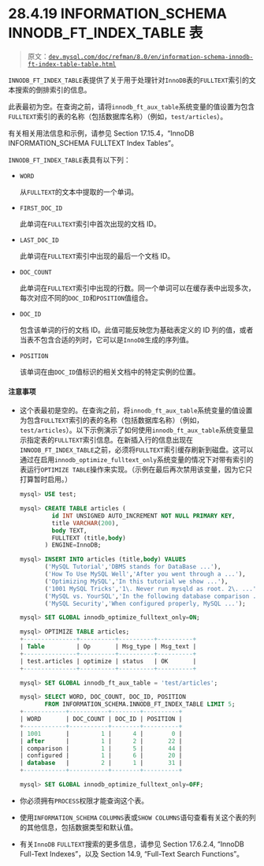 # 28.4.19 INFORMATION_SCHEMA INNODB_FT_INDEX_TABLE 表

> 原文：[`dev.mysql.com/doc/refman/8.0/en/information-schema-innodb-ft-index-table-table.html`](https://dev.mysql.com/doc/refman/8.0/en/information-schema-innodb-ft-index-table-table.html)

`INNODB_FT_INDEX_TABLE`表提供了关于用于处理针对`InnoDB`表的`FULLTEXT`索引的文本搜索的倒排索引的信息。

此表最初为空。在查询之前，请将`innodb_ft_aux_table`系统变量的值设置为包含`FULLTEXT`索引的表的名称（包括数据库名称）（例如，`test/articles`）。

有关相关用法信息和示例，请参见 Section 17.15.4，“InnoDB INFORMATION_SCHEMA FULLTEXT Index Tables”。

`INNODB_FT_INDEX_TABLE`表具有以下列：

+   `WORD`

    从`FULLTEXT`的文本中提取的一个单词。

+   `FIRST_DOC_ID`

    此单词在`FULLTEXT`索引中首次出现的文档 ID。

+   `LAST_DOC_ID`

    此单词在`FULLTEXT`索引中出现的最后一个文档 ID。

+   `DOC_COUNT`

    此单词在`FULLTEXT`索引中出现的行数。同一个单词可以在缓存表中出现多次，每次对应不同的`DOC_ID`和`POSITION`值组合。

+   `DOC_ID`

    包含该单词的行的文档 ID。此值可能反映您为基础表定义的 ID 列的值，或者当表不包含合适的列时，它可以是`InnoDB`生成的序列值。

+   `POSITION`

    该单词在由`DOC_ID`值标识的相关文档中的特定实例的位置。

#### 注意事项

+   这个表最初是空的。在查询之前，将`innodb_ft_aux_table`系统变量的值设置为包含`FULLTEXT`索引的表的名称（包括数据库名称）（例如，`test/articles`）。以下示例演示了如何使用`innodb_ft_aux_table`系统变量显示指定表的`FULLTEXT`索引信息。在新插入行的信息出现在`INNODB_FT_INDEX_TABLE`之前，必须将`FULLTEXT`索引缓存刷新到磁盘。这可以通过在启用`innodb_optimize_fulltext_only`系统变量的情况下对带有索引的表运行`OPTIMIZE TABLE`操作来实现。（示例在最后再次禁用该变量，因为它只打算暂时启用。）

    ```sql
    mysql> USE test;

    mysql> CREATE TABLE articles (
             id INT UNSIGNED AUTO_INCREMENT NOT NULL PRIMARY KEY,
             title VARCHAR(200),
             body TEXT,
             FULLTEXT (title,body)
           ) ENGINE=InnoDB;

    mysql> INSERT INTO articles (title,body) VALUES
           ('MySQL Tutorial','DBMS stands for DataBase ...'),
           ('How To Use MySQL Well','After you went through a ...'),
           ('Optimizing MySQL','In this tutorial we show ...'),
           ('1001 MySQL Tricks','1\. Never run mysqld as root. 2\. ...'),
           ('MySQL vs. YourSQL','In the following database comparison ...'),
           ('MySQL Security','When configured properly, MySQL ...');

    mysql> SET GLOBAL innodb_optimize_fulltext_only=ON;

    mysql> OPTIMIZE TABLE articles;
    +---------------+----------+----------+----------+
    | Table         | Op       | Msg_type | Msg_text |
    +---------------+----------+----------+----------+
    | test.articles | optimize | status   | OK       |
    +---------------+----------+----------+----------+

    mysql> SET GLOBAL innodb_ft_aux_table = 'test/articles';

    mysql> SELECT WORD, DOC_COUNT, DOC_ID, POSITION
           FROM INFORMATION_SCHEMA.INNODB_FT_INDEX_TABLE LIMIT 5;
    +------------+-----------+--------+----------+
    | WORD       | DOC_COUNT | DOC_ID | POSITION |
    +------------+-----------+--------+----------+
    | 1001       |         1 |      4 |        0 |
    | after      |         1 |      2 |       22 |
    | comparison |         1 |      5 |       44 |
    | configured |         1 |      6 |       20 |
    | database   |         2 |      1 |       31 |
    +------------+-----------+--------+----------+

    mysql> SET GLOBAL innodb_optimize_fulltext_only=OFF;
    ```

+   你必须拥有`PROCESS`权限才能查询这个表。

+   使用`INFORMATION_SCHEMA` `COLUMNS`表或`SHOW COLUMNS`语句查看有关这个表的列的其他信息，包括数据类型和默认值。

+   有关`InnoDB` `FULLTEXT`搜索的更多信息，请参见 Section 17.6.2.4, “InnoDB Full-Text Indexes”，以及 Section 14.9, “Full-Text Search Functions”。
